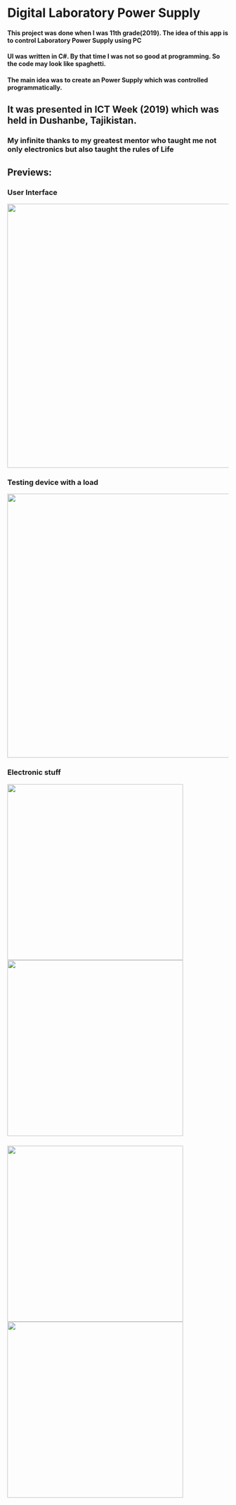 # Digital Laboratory Power Supply

#### This project was done when I was 11th grade(2019). The idea of this app is to control Laboratory Power Supply using PC
#### UI was written in C#. By that time I was not so good at programming. So the code may look like spaghetti.
#### The main idea was to create an Power Supply which was controlled programmatically.

## It was presented in ICT Week (2019) which was held in Dushanbe, Tajikistan. 
### My infinite thanks to my greatest mentor who taught me not only electronics but also taught the rules of Life

## Previews:
### User Interface 
<img alt="" width="600" src="https://github.com/behzodfaiziev/digitallps/assets/63793311/cace5463-040e-4dbc-8ccc-5a415e977064" />

### Testing device with a load

<img alt="" width="600" src="https://github.com/behzodfaiziev/digitallps/assets/63793311/01890c85-cde2-4f78-9480-d2f1b427283c" />

### Electronic stuff

<img align="left" alt="" width="400" src="https://github.com/behzodfaiziev/digitallps/assets/63793311/6c69b20a-56de-445c-9017-f2cd24612b0c" />
<img  alt="" width="400" src="https://github.com/behzodfaiziev/digitallps/assets/63793311/c176f289-01cf-47cb-ac3f-b02981a54238" />

###

<img align="left" alt="" width="400" src="https://github.com/behzodfaiziev/digitallps/assets/63793311/77f2f85b-1708-4f82-8139-9ebf0975065e" />
<img  alt="" width="400" src="https://github.com/behzodfaiziev/digitallps/assets/63793311/78712a2e-6078-47db-9c9a-2d9881598dcd" />

